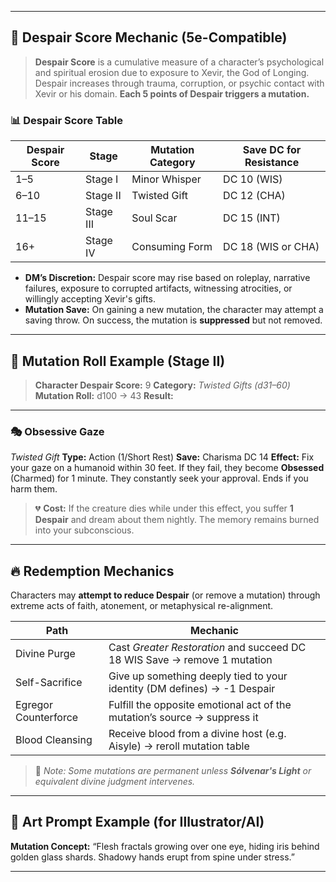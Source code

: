 
---

## 🧠 **Despair Score Mechanic (5e-Compatible)**

> **Despair Score** is a cumulative measure of a character’s psychological and spiritual erosion due to exposure to Xevir, the God of Longing.
> Despair increases through trauma, corruption, or psychic contact with Xevir or his domain.
> **Each 5 points of Despair triggers a mutation.**

### 📊 Despair Score Table

| **Despair Score** | **Stage** | **Mutation Category** | **Save DC for Resistance** |
| ----------------- | --------- | --------------------- | -------------------------- |
| 1–5               | Stage I   | Minor Whisper         | DC 10 (WIS)                |
| 6–10              | Stage II  | Twisted Gift          | DC 12 (CHA)                |
| 11–15             | Stage III | Soul Scar             | DC 15 (INT)                |
| 16+               | Stage IV  | Consuming Form        | DC 18 (WIS or CHA)         |

* **DM’s Discretion:** Despair score may rise based on roleplay, narrative failures, exposure to corrupted artifacts, witnessing atrocities, or willingly accepting Xevir's gifts.
* **Mutation Save:** On gaining a new mutation, the character may attempt a saving throw. On success, the mutation is **suppressed** but not removed.

---

## 🎲 Mutation Roll Example (Stage II)

> **Character Despair Score:** 9
> **Category:** *Twisted Gifts (d31–60)*
> **Mutation Roll:** d100 → 43
> **Result:**

---

### 🎭 Obsessive Gaze

*Twisted Gift*
**Type:** Action (1/Short Rest)
**Save:** Charisma DC 14
**Effect:**
Fix your gaze on a humanoid within 30 feet. If they fail, they become **Obsessed** (Charmed) for 1 minute. They constantly seek your approval. Ends if you harm them.

> 💔 **Cost:**
> If the creature dies while under this effect, you suffer **1 Despair** and dream about them nightly. The memory remains burned into your subconscious.

---

## 🔥 Redemption Mechanics

Characters may **attempt to reduce Despair** (or remove a mutation) through extreme acts of faith, atonement, or metaphysical re-alignment.

| **Path**             | **Mechanic**                                                              |
| -------------------- | ------------------------------------------------------------------------- |
| Divine Purge         | Cast *Greater Restoration* and succeed DC 18 WIS Save → remove 1 mutation |
| Self-Sacrifice       | Give up something deeply tied to your identity (DM defines) → -1 Despair  |
| Egregor Counterforce | Fulfill the opposite emotional act of the mutation’s source → suppress it |
| Blood Cleansing      | Receive blood from a divine host (e.g. Aisyle) → reroll mutation table    |

> 🔐 *Note: Some mutations are permanent unless **Sólvenar's Light** or equivalent divine judgment intervenes.*

---

## 🎨 Art Prompt Example (for Illustrator/AI)

**Mutation Concept:** “Flesh fractals growing over one eye, hiding iris behind golden glass shards. Shadowy hands erupt from spine under stress.”

---
